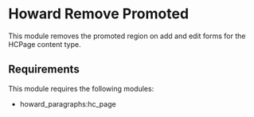 # Howard Remove Promoted

This module removes the promoted region on add and edit forms for the HCPage content type.

## Requirements

This module requires the following modules:

- howard_paragraphs:hc_page

